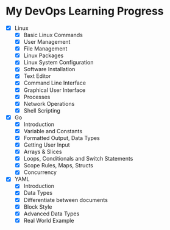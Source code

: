 # My DevOps Learning Progress

- [X] Linux
  - [X] Basic Linux Commands
  - [X] User Management
  - [X] File Management
  - [X] Linux Packages
  - [X] Linux System Configuration
  - [X] Software Installation
  - [X] Text Editor
  - [X] Command Line Interface
  - [X] Graphical User Interface
  - [X] Processes
  - [X] Network Operations
  - [X] Shell Scripting

- [X] Go
  - [X] Introduction
  - [X] Variable and Constants
  - [X] Formatted Output, Data Types
  - [X] Getting User Input
  - [X] Arrays & Slices
  - [X] Loops, Conditionals and Switch Statements
  - [X] Scope Rules, Maps, Structs
  - [X] Concurrency

- [X] YAML
  - [X] Introduction
  - [X] Data Types
  - [X] Differentiate between documents
  - [X] Block Style
  - [X] Advanced Data Types
  - [X] Real World Example
